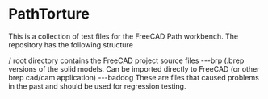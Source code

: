 # PathTorture
This is a collection of test files for the FreeCAD Path workbench.  The repository has the following structure

/  root directory contains the FreeCAD project source files
---brp  (.brep versions of the solid models.  Can be imported directly to FreeCAD (or other brep cad/cam application)
---baddog  These are files that caused problems in the past and should be used for regression testing.

